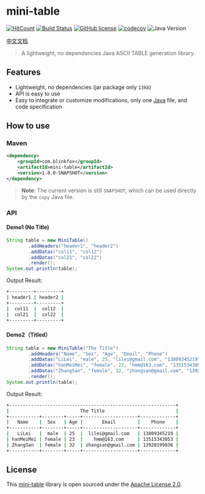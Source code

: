 # mini-table

[![HitCount](http://hits.dwyl.io/blinkfox/mini-table.svg)](http://hits.dwyl.io/blinkfox/mini-table) [![Build Status](https://secure.travis-ci.org/blinkfox/mini-table.svg)](https://travis-ci.org/blinkfox/mini-table) [![GitHub license](https://img.shields.io/github/license/blinkfox/mini-table.svg)](https://github.com/blinkfox/mini-table/blob/master/LICENSE) [![codecov](https://codecov.io/gh/blinkfox/mini-table/branch/master/graph/badge.svg)](https://codecov.io/gh/blinkfox/mini-table) ![Java Version](https://img.shields.io/badge/Java-%3E%3D%206-blue.svg)

[中文文档](https://github.com/blinkfox/mini-table/blob/master/README_CN.md)

> A lightweight, no dependencies Java ASCII TABLE generation library.

## Features

- Lightweight, no dependencies (jar package only `13kb`)
- API is easy to use
- Easy to integrate or customize modifications, only one [Java](https://github.com/blinkfox/mini-table/blob/master/src/main/java/com/blinkfox/minitable/MiniTable.java) file, and code specification

## How to use

### Maven

```xml
<dependency>
    <groupId>com.blinkfox</groupId>
    <artifactId>mini-table</artifactId>
    <version>1.0.0-SNAPSHOT</version>
</dependency>
```

> **Note**: The current version is still `SNAPSHOT`, which can be used directly by the `copy` Java file.

### API

#### Demo1 (No Title)

```java
String table = new MiniTable()
        .addHeaders("header1", "header2")
        .addDatas("col11", "col12")
        .addDatas("col21", "col22")
        .render();
System.out.println(table);
```

Output Result:

```bash
+---------+---------+
| header1 | header2 |
+---------+---------+
|  col11  |  col12  |
|  col21  |  col22  |
+---------+---------+
```

#### Demo2（Titled）

```java
String table = new MiniTable("The Title")
        .addHeaders("Name", "Sex", "Age", "Email", "Phone")
        .addDatas("LiLei", "male", 25, "lilei@gmail.com", "13809345219")
        .addDatas("hanMeiMei", "female", 23, "hmm@163.com", "13515343853")
        .addDatas("ZhangSan", "female", 32, "zhangsan@gmail.com", "13920199836")
        .render();
System.out.println(table);
```

Output Result:

```bash
+-------------------------------------------------------------+
|                          The Title                          |
+-----------+--------+-----+--------------------+-------------+
|   Name    |  Sex   | Age |       Email        |    Phone    |
+-----------+--------+-----+--------------------+-------------+
|   LiLei   |  male  | 25  |  lilei@gmail.com   | 13809345219 |
| hanMeiMei | female | 23  |    hmm@163.com     | 13515343853 |
| ZhangSan  | female | 32  | zhangsan@gmail.com | 13920199836 |
+-----------+--------+-----+--------------------+-------------+
```

## License

This [mini-table](https://github.com/blinkfox/mini-table) library is open sourced under the [Apache License 2.0](http://www.apache.org/licenses/LICENSE-2.0).
